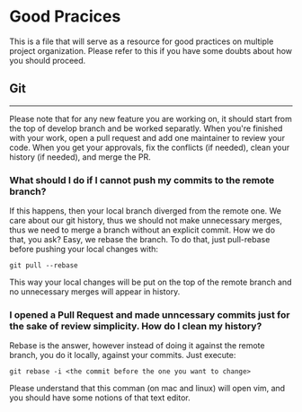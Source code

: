 # Good Pracices

This is a file that will serve as a resource for good practices on multiple project organization. Please refer to this if you have some doubts about how you should proceed.

## Git
---
Please note that for any new feature you are working on, it should start from the top of develop branch and be worked separatly. When you're finished with your work, open a pull request and add one maintainer to review your code. When you get your approvals, fix the conflicts (if needed), clean your history (if needed), and merge the PR.

### What should I do if I cannot push my commits to the remote branch?
If this happens, then your local branch diverged from the remote one. We care about our git history, thus we should not make unnecessary merges, thus we need to merge a branch without an explicit commit. How we do that, you ask? Easy, we rebase the branch.
To do that, just pull-rebase before pushing your local changes with:

```
git pull --rebase
```

This way your local changes will be put on the top of the remote branch and no unnecessary merges will appear in history.

### I opened a Pull Request and made unncessary commits just for the sake of review simplicity. How do I clean my history?
Rebase is the answer, however instead of doing it against the remote branch, you do it locally, against your commits. Just execute:
```
git rebase -i <the commit before the one you want to change>
```

Please understand that this comman (on mac and linux) will open vim, and you should have some notions of that text editor.

